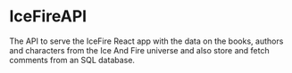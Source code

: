 # IceFireAPI
The API to serve the IceFire React app with the data on the books, authors and characters from the Ice And Fire universe and also store and fetch comments from an SQL database.
